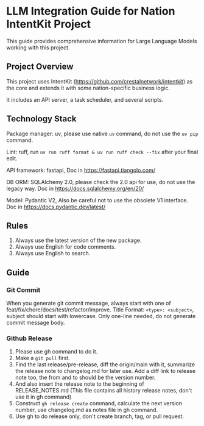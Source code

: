 # LLM Integration Guide for Nation IntentKit Project

This guide provides comprehensive information for Large Language Models working with this project.

## Project Overview

This project uses IntentKit (https://github.com/crestalnetwork/intentkit) as the core and extends it with some nation-specific business logic.

It includes an API server, a task scheduler, and several scripts.

## Technology Stack

Package manager: uv, please use native `uv` command, do not use the `uv pip` command.

Lint: ruff, run `uv run ruff format & uv run ruff check --fix` after your final edit.

API framework: fastapi, Doc in https://fastapi.tiangolo.com/

DB ORM: SQLAlchemy 2.0, please check the 2.0 api for use, do not use the legacy way.
Doc in https://docs.sqlalchemy.org/en/20/

Model: Pydantic V2, Also be careful not to use the obsolete V1 interface.
Doc in https://docs.pydantic.dev/latest/

## Rules

1. Always use the latest version of the new package.
2. Always use English for code comments.
3. Always use English to search.

## Guide

### Git Commit
When you generate git commit message, always start with one of feat/fix/chore/docs/test/refactor/improve. Title Format: `<type>: <subject>`, subject should start with lowercase. Only one-line needed, do not generate commit message body.

### Github Release
1. Please use gh command to do it.
2. Make a `git pull` first.
3. Find the last release/pre-release, diff the origin/main with it, summarize the release note to changelog.md for later use. Add a diff link to release note too, the from and to should be the version number.
4. And also insert the release note to the beginning of RELEASE_NOTES.md (This file contains all history release notes, don't use it in gh command)
5. Construct `gh release create` command, calculate the next version number, use changelog.md as notes file in gh command.
6. Use gh to do release only, don't create branch, tag, or pull request.
